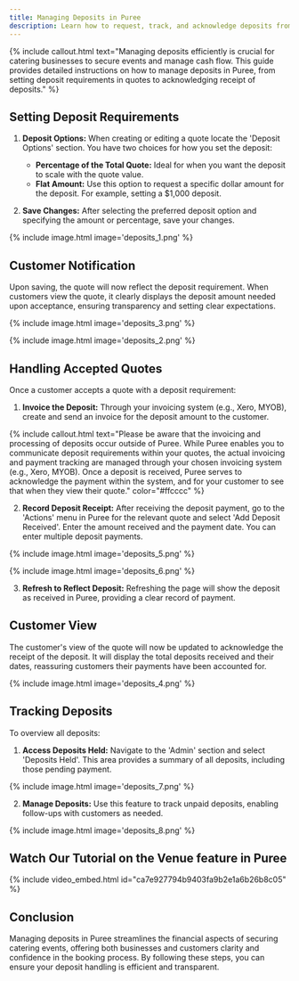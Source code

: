 ```yaml
---
title: Managing Deposits in Puree
description: Learn how to request, track, and acknowledge deposits from customers in Puree, enhancing your catering business's financial management.
---
```


{% include callout.html text="Managing deposits efficiently is crucial for catering businesses to secure events and manage cash flow. This guide provides detailed instructions on how to manage deposits in Puree, from setting deposit requirements in quotes to acknowledging receipt of deposits." %}

## Setting Deposit Requirements

1. **Deposit Options:** When creating or editing a quote locate the 'Deposit Options' section. You have two choices for how you set the deposit:
   - **Percentage of the Total Quote:** Ideal for when you want the deposit to scale with the quote value.
   - **Flat Amount:** Use this option to request a specific dollar amount for the deposit. For example, setting a $1,000 deposit.

2. **Save Changes:** After selecting the preferred deposit option and specifying the amount or percentage, save your changes.

{% include image.html image='deposits_1.png' %}

## Customer Notification

Upon saving, the quote will now reflect the deposit requirement. When customers view the quote, it clearly displays the deposit amount needed upon acceptance, ensuring transparency and setting clear expectations.

{% include image.html image='deposits_3.png' %}

{% include image.html image='deposits_2.png' %}

## Handling Accepted Quotes

Once a customer accepts a quote with a deposit requirement:

1. **Invoice the Deposit:** Through your invoicing system (e.g., Xero, MYOB), create and send an invoice for the deposit amount to the customer.

{% include callout.html text="Please be aware that the invoicing and processing of deposits occur outside of Puree. While Puree enables you to communicate deposit requirements within your quotes, the actual invoicing and payment tracking are managed through your chosen invoicing system (e.g., Xero, MYOB). Once a deposit is received, Puree serves to acknowledge the payment within the system, and for your customer to see that when they view their quote." color="#ffcccc" %}

2. **Record Deposit Receipt:** After receiving the deposit payment, go to the 'Actions' menu in Puree for the relevant quote and select 'Add Deposit Received'. Enter the amount received and the payment date. You can enter multiple deposit payments.

{% include image.html image='deposits_5.png' %}

{% include image.html image='deposits_6.png' %}

3. **Refresh to Reflect Deposit:** Refreshing the page will show the deposit as received in Puree, providing a clear record of payment.

## Customer View

The customer's view of the quote will now be updated to acknowledge the receipt of the deposit. It will display the total deposits received and their dates, reassuring customers their payments have been accounted for.

{% include image.html image='deposits_4.png' %}

## Tracking Deposits

To overview all deposits:

1. **Access Deposits Held:** Navigate to the 'Admin' section and select 'Deposits Held'. This area provides a summary of all deposits, including those pending payment.

{% include image.html image='deposits_7.png' %}

2. **Manage Deposits:** Use this feature to track unpaid deposits, enabling follow-ups with customers as needed.

{% include image.html image='deposits_8.png' %}

## Watch Our Tutorial on the Venue feature in Puree

{% include video_embed.html id="ca7e927794b9403fa9b2e1a6b26b8c05" %}

## Conclusion

Managing deposits in Puree streamlines the financial aspects of securing catering events, offering both businesses and customers clarity and confidence in the booking process. By following these steps, you can ensure your deposit handling is efficient and transparent.